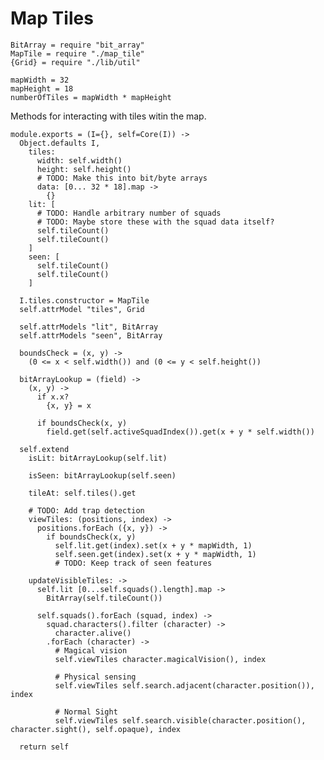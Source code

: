 Map Tiles
=========

    BitArray = require "bit_array"
    MapTile = require "./map_tile"
    {Grid} = require "./lib/util"

    mapWidth = 32
    mapHeight = 18
    numberOfTiles = mapWidth * mapHeight

Methods for interacting with tiles witin the map.

    module.exports = (I={}, self=Core(I)) ->
      Object.defaults I,
        tiles:
          width: self.width()
          height: self.height()
          # TODO: Make this into bit/byte arrays
          data: [0... 32 * 18].map ->
            {}
        lit: [ 
          # TODO: Handle arbitrary number of squads
          # TODO: Maybe store these with the squad data itself?
          self.tileCount()
          self.tileCount()
        ]
        seen: [
          self.tileCount()
          self.tileCount()
        ]

      I.tiles.constructor = MapTile
      self.attrModel "tiles", Grid

      self.attrModels "lit", BitArray
      self.attrModels "seen", BitArray
      
      boundsCheck = (x, y) ->
        (0 <= x < self.width()) and (0 <= y < self.height())

      bitArrayLookup = (field) ->
        (x, y) ->
          if x.x?
            {x, y} = x

          if boundsCheck(x, y)
            field.get(self.activeSquadIndex()).get(x + y * self.width())

      self.extend
        isLit: bitArrayLookup(self.lit)

        isSeen: bitArrayLookup(self.seen)

        tileAt: self.tiles().get

        # TODO: Add trap detection
        viewTiles: (positions, index) ->
          positions.forEach ({x, y}) ->
            if boundsCheck(x, y)
              self.lit.get(index).set(x + y * mapWidth, 1)
              self.seen.get(index).set(x + y * mapWidth, 1)
              # TODO: Keep track of seen features

        updateVisibleTiles: ->
          self.lit [0...self.squads().length].map ->
            BitArray(self.tileCount())

          self.squads().forEach (squad, index) ->
            squad.characters().filter (character) ->
              character.alive()
            .forEach (character) ->
              # Magical vision
              self.viewTiles character.magicalVision(), index

              # Physical sensing
              self.viewTiles self.search.adjacent(character.position()), index

              # Normal Sight
              self.viewTiles self.search.visible(character.position(), character.sight(), self.opaque), index

      return self
